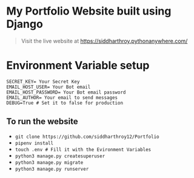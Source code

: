 # My Portfolio Website built using Django

> Visit the live website at https://siddharthroy.pythonanywhere.com/


# Environment Variable setup

```
SECRET_KEY= Your Secret Key
EMAIL_HOST_USER= Your Bot email
EMAIL_HOST_PASSWORD= Your Bot email password
EMAIL_AUTHOR= Your email to send messages
DEBUG=True # Set it to false for production
```


## To run the website

- `git clone https://github.com/siddharthroy12/Portfolio`
- `pipenv install`
- `touch .env # Fill it with the Evironment Variables`
- `python3 manage.py createsuperuser`
- `python3 manage.py migrate`
- `python3 manage.py runserver`